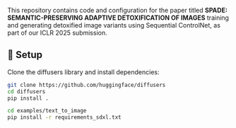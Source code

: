 This repository contains code and configuration for the paper titled **SPADE: SEMANTIC-PRESERVING ADAPTIVE DETOXIFICATION OF IMAGES** training and generating detoxified image variants using Sequential ControlNet, as part of our ICLR 2025 submission.

## 🔧 Setup

Clone the diffusers library and install dependencies:

```bash
git clone https://github.com/huggingface/diffusers
cd diffusers
pip install .

cd examples/text_to_image
pip install -r requirements_sdxl.txt
